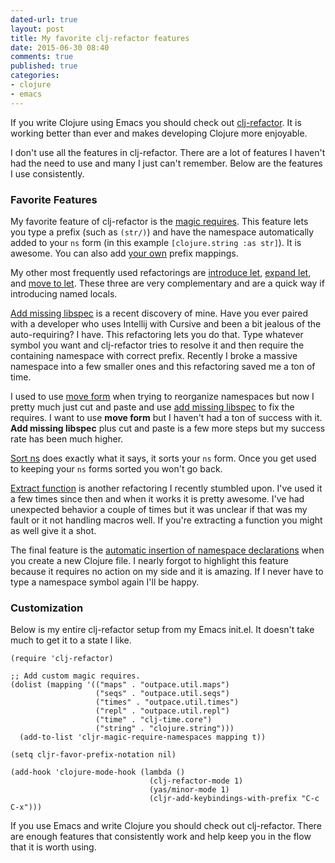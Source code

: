 ```yaml
---
dated-url: true
layout: post
title: My favorite clj-refactor features
date: 2015-06-30 08:40
comments: true
published: true
categories:
- clojure
- emacs
---
```


If you write Clojure using Emacs you should check out
[clj-refactor](https://github.com/clojure-emacs/clj-refactor.el). It
is working better than ever and makes developing Clojure more
enjoyable.

I don't use all the features in clj-refactor. There are a lot of
features I haven't had the need to use and many I just can't remember.
Below are the features I use consistently.

### Favorite Features

My favorite feature of clj-refactor is the
[magic requires](/blog/2015/06/18/emacs-automatically-require-common-namespaces/).
This feature lets you type a prefix (such as `(str/)`) and have the
namespace automatically added to your `ns` form (in this example
`[clojure.string :as str]`). It is awesome. You can also add
[your own](/blog/2015/06/18/emacs-automatically-require-common-namespaces/)
prefix mappings.

My other most frequently used refactorings are
[introduce let](https://github.com/clojure-emacs/clj-refactor.el/wiki/cljr-introduce-let),
[expand let](https://github.com/clojure-emacs/clj-refactor.el/wiki/cljr-expand-let),
and
[move to let](https://github.com/clojure-emacs/clj-refactor.el/wiki/cljr-move-to-let).
These three are very complementary and are a quick way if introducing
named locals.

[Add missing libspec](https://github.com/clojure-emacs/clj-refactor.el/wiki/cljr-add-missing-libspec)
is a recent discovery of mine. Have you ever paired with a developer
who uses Intellij with Cursive and been a bit jealous of the
auto-requiring? I have. This refactoring lets you do that. Type
whatever symbol you want and clj-refactor tries to resolve it and then
require the containing namespace with correct prefix. Recently I broke
a massive namespace into a few smaller ones and this refactoring saved
me a ton of time.

I used to use
[move form](https://github.com/clojure-emacs/clj-refactor.el/wiki/cljr-move-form)
when trying to reorganize namespaces but now I pretty much just cut
and paste and use
[add missing libspec](https://github.com/clojure-emacs/clj-refactor.el/wiki/cljr-add-missing-libspec)
to fix the requires. I want to use __move form__ but I haven't had a
ton of success with it. __Add missing libspec__ plus cut and paste is
a few more steps but my success rate has been much higher.

[Sort ns](https://github.com/clojure-emacs/clj-refactor.el/wiki/cljr-sort-ns)
does exactly what it says, it sorts your `ns` form. Once you get used
to keeping your `ns` forms sorted you won't go back.

[Extract function](https://github.com/clojure-emacs/clj-refactor.el/wiki/cljr-extract-function)
is another refactoring I recently stumbled upon. I've used it a few
times since then and when it works it is pretty awesome. I've had
unexpected behavior a couple of times but it was unclear if that was
my fault or it not handling macros well. If you're extracting a
function you might as well give it a shot.

The final feature is the
[automatic insertion of namespace declarations](https://github.com/clojure-emacs/clj-refactor.el/wiki#automatic-insertion-of-namespace-declaration)
when you create a new Clojure file. I nearly forgot to highlight this
feature because it requires no action on my side and it is amazing. If
I never have to type a namespace symbol again I'll be happy.

### Customization

Below is my entire clj-refactor setup from my Emacs init.el. It
doesn't take much to get it to a state I like.

```elisp
(require 'clj-refactor)

;; Add custom magic requires.
(dolist (mapping '(("maps" . "outpace.util.maps")
                   ("seqs" . "outpace.util.seqs")
                   ("times" . "outpace.util.times")
                   ("repl" . "outpace.util.repl")
                   ("time" . "clj-time.core")
                   ("string" . "clojure.string")))
  (add-to-list 'cljr-magic-require-namespaces mapping t))

(setq cljr-favor-prefix-notation nil)

(add-hook 'clojure-mode-hook (lambda ()
                               (clj-refactor-mode 1)
                               (yas/minor-mode 1)
                               (cljr-add-keybindings-with-prefix "C-c C-x")))
```

If you use Emacs and write Clojure you should check out clj-refactor.
There are enough features that consistently work and help keep you in
the flow that it is worth using.
